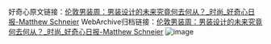 好奇心原文链接：[伦敦男装周：男装设计的未来究竟何去何从？_时尚_好奇心日报-Matthew Schneier](https://www.qdaily.com/articles/10916.html)
WebArchive归档链接：[伦敦男装周：男装设计的未来究竟何去何从？_时尚_好奇心日报-Matthew Schneier](http://web.archive.org/web/20190623163353/https://www.qdaily.com/articles/10916.html)
![image](http://ww3.sinaimg.cn/large/007d5XDply1g3wcfg0f6kj30u059w7wh)